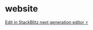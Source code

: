 # website

[Edit in StackBlitz next generation editor ⚡️](https://stackblitz.com/~/github.com/econyxai/website)